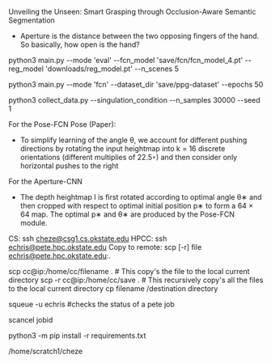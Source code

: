 Unveiling the Unseen: Smart Grasping through Occlusion-Aware Semantic Segmentation

- Aperture is the distance between the two opposing fingers of the hand. So basically, how open is the hand?

<!-- python3 main.py --mode 'eval' --fcn_model 'downloads/fcn_model.pt' --reg_model 'downloads/reg_model.pt' --n_scenes 5 -->
python3 main.py --mode 'eval' --fcn_model 'save/fcn/fcn_model_4.pt' --reg_model 'downloads/reg_model.pt' --n_scenes 5

python3 main.py --mode 'fcn' --dataset_dir 'save/ppg-dataset' --epochs 50

python3 collect_data.py --singulation_condition --n_samples 30000 --seed 1






For the Pose-FCN Pose (Paper):
- To simplify learning of the angle θ, we account for
different pushing directions by rotating the input heightmap into
k = 16 discrete orientations (different multiplies of 22.5◦) and
then consider only horizontal pushes to the right

For the Aperture-CNN
- The depth heightmap I is first rotated according to optimal angle θ∗ and then cropped with
respect to optimal initial position p∗ to form a 64 × 64 map. The
optimal p∗ and θ∗ are produced by the Pose-FCN module.

CS: ssh cheze@csg1.cs.okstate.edu
HPCC: ssh echris@pete.hpc.okstate.edu
Copy to remote: scp [-r] file echris@pete.hpc.okstate.edu:.

scp cc@ip:/home/cc/filename . # This copy's the file to the local current directory
scp -r cc@ip:/home/cc/save . # This recursively copy's all the files to the local current directory
cp filename /destination directory

squeue -u echris #checks the status of a pete job

scancel jobid

python3 -m pip install -r requirements.txt

 /home/scratch1/cheze